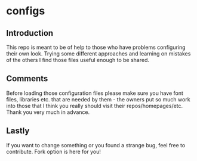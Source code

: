 configs
=======

Introduction
------

This repo is meant to be of help to those who have problems configuring their own look. Trying some different approaches and learning on mistakes of the others I find those files useful enough to be shared.

Comments
------

Before loading those configuration files please make sure you have font files, libraries etc. that are needed by them - the owners put so much work into those that I think you really should visit their repos/homepages/etc.
Thank you very much in advance.

Lastly
------

If you want to change something or you found a strange bug, feel free to contribute. Fork option is here for you!
